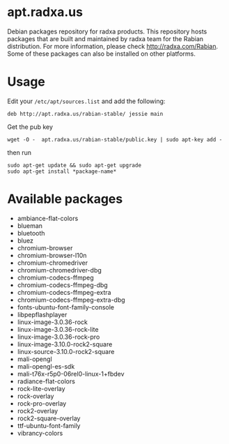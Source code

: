# apt.radxa.us
Debian packages repository for radxa products. This repository hosts packages that are built and maintained by radxa team for the Rabian distribution. For more information, please check http://radxa.com/Rabian. Some of these packages can also be installed on other platforms.

# Usage
Edit your `/etc/apt/sources.list` and add the following:

    deb http://apt.radxa.us/rabian-stable/ jessie main

Get the pub key

    wget -O -  apt.radxa.us/rabian-stable/public.key | sudo apt-key add -

then run

    sudo apt-get update && sudo apt-get upgrade
    sudo apt-get install *package-name*

# Available packages

* ambiance-flat-colors
* blueman
* bluetooth
* bluez
* chromium-browser
* chromium-browser-l10n
* chromium-chromedriver
* chromium-chromedriver-dbg
* chromium-codecs-ffmpeg
* chromium-codecs-ffmpeg-dbg
* chromium-codecs-ffmpeg-extra
* chromium-codecs-ffmpeg-extra-dbg
* fonts-ubuntu-font-family-console
* libpepflashplayer
* linux-image-3.0.36-rock
* linux-image-3.0.36-rock-lite
* linux-image-3.0.36-rock-pro
* linux-image-3.10.0-rock2-square
* linux-source-3.10.0-rock2-square
* mali-opengl
* mali-opengl-es-sdk
* mali-t76x-r5p0-06rel0-linux-1+fbdev
* radiance-flat-colors
* rock-lite-overlay
* rock-overlay
* rock-pro-overlay
* rock2-overlay
* rock2-square-overlay
* ttf-ubuntu-font-family
* vibrancy-colors
